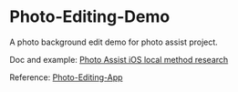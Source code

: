 # Photo-Editing-Demo

A photo background edit demo for photo assist project.

Doc and example: [Photo Assist iOS local method research](https://mercari.atlassian.net/wiki/spaces/ELIZA/pages/3534914312/Photo+Assist+iOS+local+lib+research)

Reference: [Photo-Editing-App](https://github.com/burakcuece/Photo-Editing-App?ref=iosexample.com)